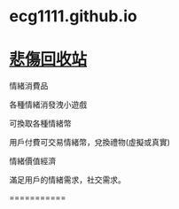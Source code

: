 # ecg1111.github.io

# [悲傷回收站](https://ecg1111.github.io/cry/)

情緒消費品

各種情緒消發洩小遊戲

可換取各種情緒幣

用戶付費可交易情緒幣，兌換禮物(虛擬或真實)

情緒價值經濟

滿足用戶的情緒需求，社交需求。



===========






